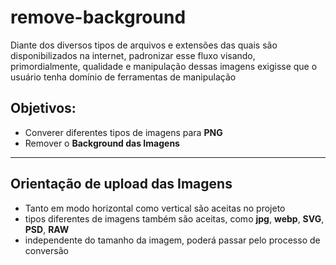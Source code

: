 # remove-background
Diante dos diversos tipos de arquivos e extensões
das quais são disponibilizados na internet, padronizar
esse fluxo visando, primordialmente, qualidade e manipulação dessas imagens
exigisse que o usuário tenha domínio de ferramentas de manipulação

## Objetivos:

- Converer diferentes tipos de imagens para **PNG**
- Remover o **Background das Imagens**

---
## Orientação de upload das Imagens

- Tanto em modo horizontal como vertical são aceitas no projeto
- tipos diferentes de imagens também são aceitas, como **jpg**, **webp**, **SVG**, **PSD**, **RAW**
- independente do tamanho da imagem, poderá passar pelo processo de conversão
